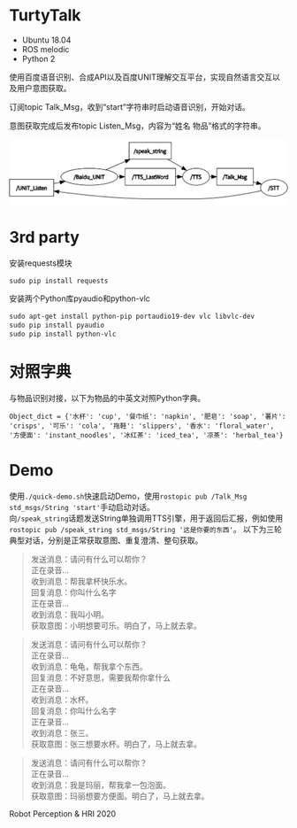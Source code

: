 # TurtyTalk

- Ubuntu 18.04
- ROS melodic
- Python 2

使用百度语音识别、合成API以及百度UNIT理解交互平台，实现自然语言交互以及用户意图获取。

订阅topic Talk_Msg，收到“start”字符串时启动语音识别，开始对话。

意图获取完成后发布topic Listen_Msg，内容为“姓名 物品”格式的字符串。

![image](https://github.com/sszxc/TurtyTalk/blob/master/2020-04-09_17-03.png)

# 3rd party
安装requests模块
```
sudo pip install requests
```

安装两个Python库pyaudio和python-vlc
```
sudo apt-get install python-pip portaudio19-dev vlc libvlc-dev
sudo pip install pyaudio
sudo pip install python-vlc
```

# 对照字典
与物品识别对接，以下为物品的中英文对照Python字典。
```
Object_dict = {'水杯': 'cup', '餐巾纸': 'napkin', '肥皂': 'soap', '薯片': 'crisps', '可乐': 'cola', '拖鞋': 'slippers', '香水': 'floral_water', '方便面': 'instant_noodles', '冰红茶': 'iced_tea', '凉茶': 'herbal_tea'}
```

# Demo
使用`./quick-demo.sh`快速启动Demo，使用`rostopic pub /Talk_Msg std_msgs/String 'start'`手动启动对话。  
向`/speak_string`话题发送String单独调用TTS引擎，用于返回后汇报，例如使用`rostopic pub /speak_string std_msgs/String '这是你要的东西'`。
以下为三轮典型对话，分别是正常获取意图、重复澄清、整句获取。

> 发送消息：请问有什么可以帮你？  
> 正在录音...  
> 收到消息：帮我拿杯快乐水。  
> 回复消息：你叫什么名字  
> 正在录音...  
> 收到消息：我叫小明。  
> 获取意图：小明想要可乐。明白了，马上就去拿。  

> 发送消息：请问有什么可以帮你？  
> 正在录音...  
> 收到消息：龟龟，帮我拿个东西。  
> 回复消息：不好意思，需要我帮你拿什么  
> 正在录音...  
> 收到消息：水杯。  
> 回复消息：你叫什么名字  
> 正在录音...  
> 收到消息：张三。  
> 获取意图：张三想要水杯。明白了，马上就去拿。  

> 发送消息：请问有什么可以帮你？  
> 正在录音...  
> 收到消息：我是玛丽，帮我拿一包泡面。  
> 获取意图：玛丽想要方便面。明白了，马上就去拿。  


Robot Perception & HRI 2020
